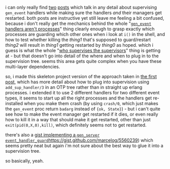 i can only really find [two](http://blog.differentpla.net/blog/2014/11/07/erlang-sup-event/) [posts](https://erlangcentral.org/wiki/index.php?title=Gen_event_behavior_demystified) which talk in any detail about supervising ```gen_event``` handlers while making sure the handlers *and* their managers get restarted. both posts are instructive yet still leave me feeling a bit confused, because i don't really get the mechanics behind the whole "[```gen_event``` handlers aren't processes](http://erlang.org/pipermail/erlang-questions/2010-January/048970.html)" thing clearly enough to grasp exactly which processes are guarding which other ones when i look at ```i()``` in the shell, and how to test whether killing the _thing1_ that's supposed to guard/restart _thing2_ will result in _thing1_ getting restarted by _thing0_ as hoped. which i guess is what the whole "[who supervises the supervisors](http://learnyousomeerlang.com/supervisors)" thing is getting at - but that doesn't go into detail of the where and when to plug in to the supervision tree. seems this area gets quite complex when you have these multi-layer dependencies.

so, i made this skeleton project version of the approach taken in [the first post](http://blog.differentpla.net/blog/2014/11/07/erlang-sup-event/), which has more detail about how to plug into supervision using ```add_sup_handler/3``` in an OTP tree rather than in straight up erlang processes. i extended it to use 2 different handlers for two different event types, it seems to start up all the right processes and the handlers get re-installed when you make them crash (by using ```crash/0```, which just makes the ```gen_event``` proc return ```badarg``` instead of ```{ok, State}```) - but i can't quite see how to make the event manager get restarted if it dies, or even really how to kill it in a way that should make it get restarted, other than just ```exit(pid(0,X,0),kill)```, which definitely seems not to get restarted.

there's also a [gist implementing a ```gen_server``` ```event_handler_guard```]()https://gist.github.com/marcelog/5560239) which seems pretty neat but again i'm not sure about the best way to glue it into a supervision tree.

so basically, yeah.

